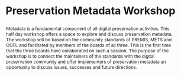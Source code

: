 ---
abstract: 'Metadata is a fundamental component of all digital preservation activities.
  This half day workshop offers a space to explore and discuss preservation metadata.

  The workshop will be based on the community standards of PREMIS, METS and OCFL and
  facilitated by members of the boards of all three. This is the first time that the
  three boards have collaborated on such a session.

  The purpose of the workshop is to connect the maintainers of the standards with
  the digital preservation community and offer implementers of preservation metadata
  an opportunity to discuss issues, successes and future directions.'
creators:
- Nef, Andreas
- Romkey, Sarah
- Jefferies, Neil
- Bredenberg, Karin
date: null
document_url: https://services.phaidra.univie.ac.at/api/object/o:1079752/download
grand_parent: iPRES
institutions: []
keywords: []
landing_page_url: https://phaidra.univie.ac.at/o:1079752
language: eng
layout: publication
license: CC BY 4.0 International
notes_url: null
parent: iPRES 2019
publication_type: paper
size: 134939
slides_url: null
source_name: iPRES
stream_url: null
title: 'Preservation Metadata Workshop '
year: 2019
---